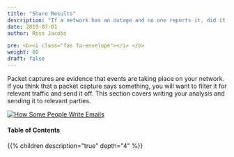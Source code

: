 ```yaml
---
title: "Share Results"
description: "If a network has an outage and no one reports it, did it actually break?"
date: 2019-07-01
author: Ross Jacobs

pre: <b><i class="fas fa-envelope"></i> </b>
weight: 80
draft: false
---
```


Packet captures are evidence that events are taking place on your network.
If you think that a packet capture says something, you will want to filter
it for relevant traffic and send it off.
This section covers writing your analysis and sending it to relevant parties.

<a href="/share/pcap_preparation"><img src="https://media.giphy.com/media/13HBDT4QSTpveU/giphy.gif" alt="How Some People Write Emails"></a>

#### Table of Contents

{{% children description="true" depth="4" %}}
